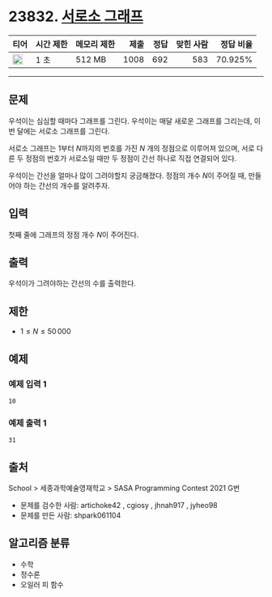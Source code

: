 # 23832. [서로소 그래프](https://www.acmicpc.net/problem/23832)

| 티어                                                                  | 시간 제한 | 메모리 제한 | 제출 | 정답 | 맞힌 사람 | 정답 비율 |
| --------------------------------------------------------------------- | --------- | ----------- | ---: | ---: | --------: | --------: |
| <img src="https://static.solved.ac/tier_small/15.svg" width="20px" /> | 1 초      | 512 MB      | 1008 |  692 |       583 |   70.925% |

---

## 문제

우석이는 심심할 때마다 그래프를 그린다. 우석이는 매달 새로운 그래프를 그리는데, 이번 달에는 서로소 그래프를 그린다.

서로소 그래프는 $1$부터 $N$까지의 번호를 가진 $N$ 개의 정점으로 이루어져 있으며, 서로 다른 두 정점의 번호가 서로소일 때만 두 정점이 간선 하나로 직접 연결되어 있다.

우석이는 간선을 얼마나 많이 그려야할지 궁금해졌다. 정점의 개수 $N$이 주어질 때, 만들어야 하는 간선의 개수를 알려주자.

## 입력

첫째 줄에 그래프의 정점 개수 $N$이 주어진다.

## 출력

우석이가 그려야하는 간선의 수를 출력한다.

## 제한

- $1 \leq N \leq 50\,000$

## 예제

### 예제 입력 1

```
10
```

### 예제 출력 1

```
31
```

## 출처

School
\>
세종과학예술영재학교
\>
SASA Programming Contest 2021
G번

- 문제를 검수한 사람: artichoke42 , cgiosy , jhnah917 , jyheo98
- 문제를 만든 사람: shpark061104

## 알고리즘 분류

- 수학
- 정수론
- 오일러 피 함수
